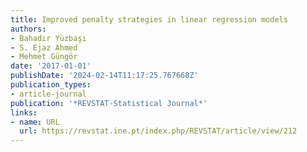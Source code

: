 ```yaml
---
title: Improved penalty strategies in linear regression models
authors:
- Bahadır Yüzbaşı
- S. Ejaz Ahmed
- Mehmet Güngör
date: '2017-01-01'
publishDate: '2024-02-14T11:17:25.767668Z'
publication_types:
- article-journal
publication: '*REVSTAT-Statistical Journal*'
links:
- name: URL
  url: https://revstat.ine.pt/index.php/REVSTAT/article/view/212
---
```

